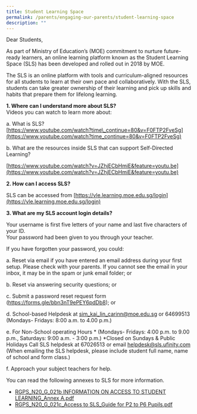 ```yaml
---
title: Student Learning Space
permalink: /parents/engaging-our-parents/student-learning-space
description: ""
---
```

Dear Students,  
  
As part of Ministry of Education’s (MOE) commitment to nurture future-ready learners, an online learning platform known as the Student Learning Space (SLS) has been developed and rolled out in 2018 by MOE.  
  
The SLS is an online platform with tools and curriculum-aligned resources for all students to learn at their own pace and collaboratively. With the SLS, students can take greater ownership of their learning and pick up skills and habits that prepare them for lifelong learning.  
  
**1. Where can I understand more about SLS?**  
Videos you can watch to learn more about:  
  
a. What is SLS?  <br>
[https://www.youtube.com/watch?time\_continue=80&v=F0FTP2FveSg](https://www.youtube.com/watch?time_continue=80&v=F0FTP2FveSg)  
  
b. What are the resources inside SLS that can support Self-Directed Learning?  

[https://www.youtube.com/watch?v=JZhjECbHmiE&feature=youtu.be](https://www.youtube.com/watch?v=JZhjECbHmiE&feature=youtu.be)

  

**2. How can I access SLS?**

SLS can be accessed from [https://vle.learning.moe.edu.sg/login](https://vle.learning.moe.edu.sg/login)  
  
**3. What are my SLS account login details?**  

Your username is first five letters of your name and last five characters of your ID.  <br>
Your password had been given to you through your teacher.

If you have forgotten your password, you could:  

a. Reset via email if you have entered an email address during your first setup. Please check with your parents. If you cannot see the email in your inbox, it may be in the spam or junk email folder; or 

b. Reset via answering security questions; or 

c. Submit a password reset request form (https://forms.gle/bbn3nT9ePEY6pdDb8); or 

d. School-based Helpdesk at sim_kai_lin_carinn@moe.edu.sg or 64699513 (Mondays- Fridays: 8:00 a.m. to 4.00 p.m.) 

e. For Non-School operating Hours * (Mondays- Fridays: 4:00 p.m. to 9.00 p.m., Saturdays: 9:00 a.m. - 3:00 p.m.) *Closed on Sundays & Public Holidays Call SLS helpdesk at 67026513 or email helpdesk@sls.ufinity.com (When emailing the SLS helpdesk, please include student full name, name of school and form class.) 

f. Approach your subject teachers for help.

You can read the following annexes to SLS for more information.

* [ RGPS_N20_G_021b INFORMATION ON ACCESS TO STUDENT LEARNING_Annex A.pdf](/files/RGPS_N20_G_021b%20INFORMATION%20ON%20ACCESS%20TO%20STUDENT%20LEARNING_Annex%20A.pdf)
* [RGPS_N20_G_021c_Access to SLS_Guide for P2 to P6 Pupils.pdf](/files/RGPS_N20_G_021c_Access%20to%20SLS_Guide%20for%20P2%20to%20P6%20Pupils.pdf)